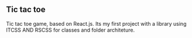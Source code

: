 ## Tic tac toe

Tic tac toe game, based on React.js. Its my first project with a library using ITCSS AND RSCSS for classes and folder architeture.
